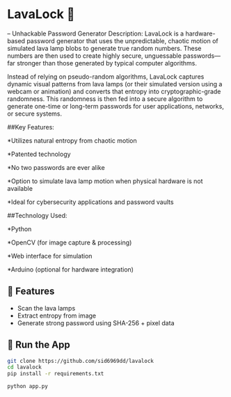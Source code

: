 # LavaLock 🔐
 – Unhackable Password Generator
Description:
LavaLock is a hardware-based password generator that uses the unpredictable, chaotic motion of simulated lava lamp blobs to generate true random numbers. These numbers are then used to create highly secure, unguessable passwords—far stronger than those generated by typical computer algorithms.

Instead of relying on pseudo-random algorithms, LavaLock captures dynamic visual patterns from lava lamps (or their simulated version using a webcam or animation) and converts that entropy into cryptographic-grade randomness. This randomness is then fed into a secure algorithm to generate one-time or long-term passwords for user applications, networks, or secure systems.

##Key Features:

*Utilizes natural entropy from chaotic motion

*Patented technology

*No two passwords are ever alike

*Option to simulate lava lamp motion when physical hardware is not available

*Ideal for cybersecurity applications and password vaults

##Technology Used:

*Python

*OpenCV (for image capture & processing)

*Web interface for simulation

*Arduino (optional for hardware integration)



## 🔧 Features
- Scan the lava lamps
- Extract entropy from image
- Generate strong password using SHA-256 + pixel data

## 🚀 Run the App

```bash
git clone https://github.com/sid6969dd/lavalock
cd lavalock
pip install -r requirements.txt

python app.py


